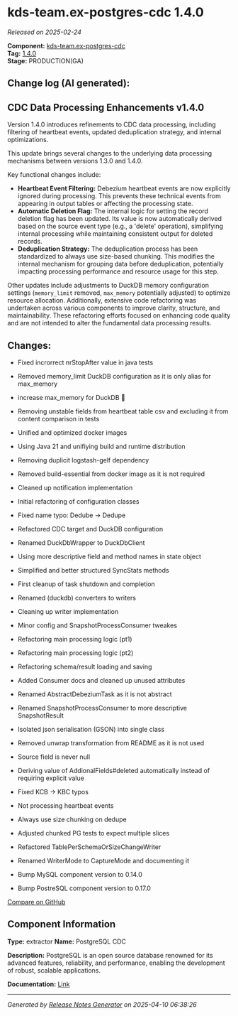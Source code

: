 #  kds-team.ex-postgres-cdc 1.4.0

_Released on 2025-02-24_

**Component:** [kds-team.ex-postgres-cdc](https://github.com/keboola/python-cdc-component)  
**Tag:** [1.4.0](https://github.com/keboola/python-cdc-component/releases/tag/1.4.0)  
**Stage:** PRODUCTION(GA)


## Change log (AI generated):
## CDC Data Processing Enhancements v1.4.0
Version 1.4.0 introduces refinements to CDC data processing, including filtering of heartbeat events, updated deduplication strategy, and internal optimizations.

This update brings several changes to the underlying data processing mechanisms between versions 1.3.0 and 1.4.0.

Key functional changes include:
*   **Heartbeat Event Filtering:** Debezium heartbeat events are now explicitly ignored during processing. This prevents these technical events from appearing in output tables or affecting the processing state.
*   **Automatic Deletion Flag:** The internal logic for setting the record deletion flag has been updated. Its value is now automatically derived based on the source event type (e.g., a 'delete' operation), simplifying internal processing while maintaining consistent output for deleted records.
*   **Deduplication Strategy:** The deduplication process has been standardized to always use size-based chunking. This modifies the internal mechanism for grouping data before deduplication, potentially impacting processing performance and resource usage for this step.

Other updates include adjustments to DuckDB memory configuration settings (`memory_limit` removed, `max_memory` potentially adjusted) to optimize resource allocation. Additionally, extensive code refactoring was undertaken across various components to improve clarity, structure, and maintainability. These refactoring efforts focused on enhancing code quality and are not intended to alter the fundamental data processing results.



## Changes:



- Fixed incrorrect nrStopAfter value in java tests 




- Removed memory_limit DuckDB configuration as it is only alias for max_memory 




- increase max_memory for DuckDB 🦆 




- Removing unstable fields from heartbeat table csv and excluding it from content comparison in tests 




- Unified and optimized docker images 




- Using Java 21 and unifiying build and runtime distribution 




- Removing duplicit logstash-gelf dependency 




- Removed build-essential from docker image as it is not required 




- Cleaned up notification implementation 




- Initial refactoring of configuration classes 




- Fixed name typo: Dedube -> Dedupe 




- Refactored CDC target and DuckDB configuration 




- Renamed DuckDbWrapper to DuckDbClient 




- Using more descriptive field and method names in state object 




- Simplified and better structured SyncStats methods 




- First cleanup of task shutdown and completion 




- Renamed (duckdb) converters to writers 




- Cleaning up writer implementation 




- Minor config and SnapshotProcessConsumer tweakes 




- Refactoring main processing logic (pt1) 




- Refactoring main processing logic (pt2) 




- Refactoring schema/result loading and saving 




- Added Consumer docs and cleaned up unused attributes 




- Renamed AbstractDebeziumTask as it is not abstract 




- Renamed SnapshotProcessConsumer to more descriptive SnapshotResult 




- Isolated json serialisation (GSON) into single class 




- Removed unwrap transformation from README as it is not used 




- Source field is never null 




- Deriving value of AddionalFields#deleted automatically instead of requiring explicit value 




- Fixed KCB -> KBC typos 




- Not processing heartbeat events 




- Always use size chunking on dedupe 




- Adjusted chunked PG tests to expect multiple slices 




- Refactored TablePerSchemaOrSizeChangeWriter 




- Renamed WriterMode to CaptureMode and documenting it 




- Bump MySQL component version to 0.14.0 




- Bump PostreSQL component version to 0.17.0 



[Compare on GitHub](https://github.com/keboola/python-cdc-component/compare/1.3.0...1.4.0)



## Component Information
**Type:** extractor
**Name:** PostgreSQL CDC

**Description:** PostgreSQL is an open source database renowned for its advanced features, reliability, and performance, enabling the development of robust, scalable applications.


**Documentation:** [Link](https://help.keboola.com/components/extractors/database/postgresql/#postgresql-log-based-cdc)



---
_Generated by [Release Notes Generator](https://github.com/keboola/release-notes-generator)
on 2025-04-10 06:38:26_